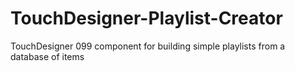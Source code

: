 # TouchDesigner-Playlist-Creator
TouchDesigner 099 component for building simple playlists from a database of items
